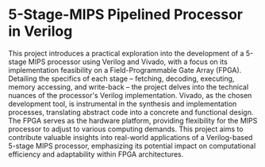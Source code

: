 # 5-Stage-MIPS Pipelined Processor in Verilog
This project introduces a practical exploration into the development of a 5-stage MIPS processor using Verilog and Vivado, with a focus on its implementation feasibility on a Field-Programmable Gate Array (FPGA). Detailing the specifics of each stage – fetching, decoding, executing, memory accessing, and write-back – the project delves into the technical nuances of the processor's Verilog implementation. Vivado, as the chosen development tool, is instrumental in the synthesis and implementation processes, translating abstract code into a concrete and functional design. The FPGA serves as the hardware platform, providing flexibility for the MIPS processor to adjust to various computing demands. This project aims to contribute valuable insights into real-world applications of a Verilog-based 5-stage MIPS processor, emphasizing its potential impact on computational efficiency and adaptability within FPGA architectures.
